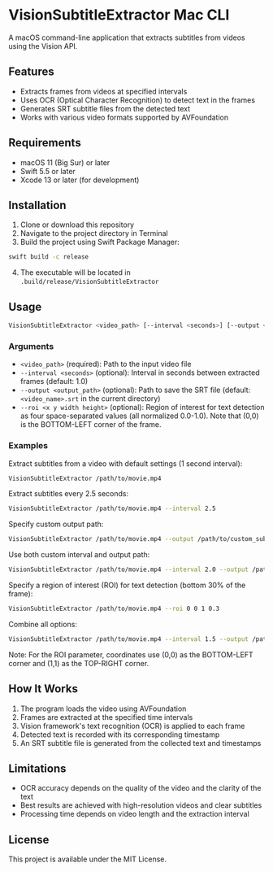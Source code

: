 # VisionSubtitleExtractor Mac CLI

A macOS command-line application that extracts subtitles from videos using the Vision API.

## Features

- Extracts frames from videos at specified intervals
- Uses OCR (Optical Character Recognition) to detect text in the frames
- Generates SRT subtitle files from the detected text
- Works with various video formats supported by AVFoundation

## Requirements

- macOS 11 (Big Sur) or later
- Swift 5.5 or later
- Xcode 13 or later (for development)

## Installation

1. Clone or download this repository
2. Navigate to the project directory in Terminal
3. Build the project using Swift Package Manager:

```bash
swift build -c release
```

4. The executable will be located in `.build/release/VisionSubtitleExtractor`

## Usage

```bash
VisionSubtitleExtractor <video_path> [--interval <seconds>] [--output <output_path>]
```

### Arguments

- `<video_path>` (required): Path to the input video file
- `--interval <seconds>` (optional): Interval in seconds between extracted frames (default: 1.0)
- `--output <output_path>` (optional): Path to save the SRT file (default: `<video_name>.srt` in the current directory)
- `--roi <x y width height>` (optional): Region of interest for text detection as four space-separated values (all normalized 0.0-1.0). Note that (0,0) is the BOTTOM-LEFT corner of the frame.

### Examples

Extract subtitles from a video with default settings (1 second interval):
```bash
VisionSubtitleExtractor /path/to/movie.mp4
```

Extract subtitles every 2.5 seconds:
```bash
VisionSubtitleExtractor /path/to/movie.mp4 --interval 2.5
```

Specify custom output path:
```bash
VisionSubtitleExtractor /path/to/movie.mp4 --output /path/to/custom_subtitles.srt
```

Use both custom interval and output path:
```bash
VisionSubtitleExtractor /path/to/movie.mp4 --interval 2.0 --output /path/to/custom_subtitles.srt
```

Specify a region of interest (ROI) for text detection (bottom 30% of the frame):
```bash
VisionSubtitleExtractor /path/to/movie.mp4 --roi 0 0 1 0.3
```

Combine all options:
```bash
VisionSubtitleExtractor /path/to/movie.mp4 --interval 1.5 --output /path/to/custom_subtitles.srt --roi 0 0 1 0.3
```

Note: For the ROI parameter, coordinates use (0,0) as the BOTTOM-LEFT corner and (1,1) as the TOP-RIGHT corner.

## How It Works

1. The program loads the video using AVFoundation
2. Frames are extracted at the specified time intervals
3. Vision framework's text recognition (OCR) is applied to each frame
4. Detected text is recorded with its corresponding timestamp
5. An SRT subtitle file is generated from the collected text and timestamps

## Limitations

- OCR accuracy depends on the quality of the video and the clarity of the text
- Best results are achieved with high-resolution videos and clear subtitles
- Processing time depends on video length and the extraction interval

## License

This project is available under the MIT License.
